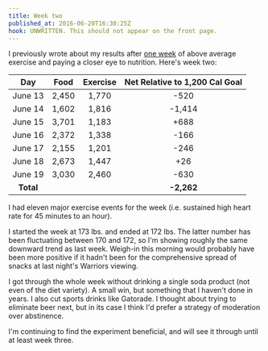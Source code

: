 ```yaml
---
title: Week two
published_at: 2016-06-20T16:30:25Z
hook: UNWRITTEN. This should not appear on the front page.
---
```


I previously wrote about my results after [one week](/fragments/one-week) of
above average exercise and paying a closer eye to nutrition. Here's week two:

| Day       | Food    | Exercise | Net Relative to 1,200 Cal Goal |
| :-------: | :-----: | :------: | :----------------------------: |
| June 13   | 2,450   | 1,770    | -520                           |
| June 14   | 1,602   | 1,816    | -1,414                         |
| June 15   | 3,701   | 1,183    | +688                           |
| June 16   | 2,372   | 1,338    | -166                           |
| June 17   | 2,155   | 1,201    | -246                           |
| June 18   | 2,673   | 1,447    | +26                            |
| June 19   | 3,030   | 2,460    | -630                           |
| **Total** |         |          | **-2,262**                     |

I had eleven major exercise events for the week (i.e. sustained high heart rate
for 45 minutes to an hour).

I started the week at 173 lbs. and ended at 172 lbs. The latter number has been
fluctuating between 170 and 172, so I'm showing roughly the same downward trend
as last week. Weigh-in this morning would probably have been more positive if
it hadn't been for the comprehensive spread of snacks at last night's Warriors
viewing.

I got through the whole week without drinking a single soda product (not even
of the diet variety). A small win, but something that I haven't done in years.
I also cut sports drinks like Gatorade. I thought about trying to eliminate
beer next, but in its case I think I'd prefer a strategy of moderation over
abstinence.

I'm continuing to find the experiment beneficial, and will see it through until
at least week three.
